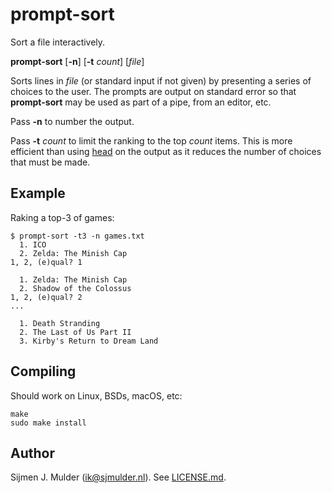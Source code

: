 prompt-sort
===========
Sort a file interactively.

**prompt-sort** [**-n**] [**-t** *count*] [*file*]

Sorts lines in *file* (or standard input if not given) by presenting a
series of choices to the user. The prompts are output on standard error
so that **prompt-sort** may be used as part of a pipe, from an editor,
etc.

Pass **-n** to number the output.

Pass **-t** *count* to limit the ranking to the top *count* items. This
is more efficient than using [head](https://man.openbsd.org/head.1) on
the output as it reduces the number of choices that must be made.

Example
-------
Raking a top-3 of games:

    $ prompt-sort -t3 -n games.txt
      1. ICO
      2. Zelda: The Minish Cap
    1, 2, (e)qual? 1
    
      1. Zelda: The Minish Cap
      2. Shadow of the Colossus
    1, 2, (e)qual? 2
    ...
    
      1. Death Stranding
      2. The Last of Us Part II
      3. Kirby's Return to Dream Land

Compiling
---------
Should work on Linux, BSDs, macOS, etc:

    make
    sudo make install

Author
------
Sijmen J. Mulder (<ik@sjmulder.nl>). See [LICENSE.md](LICENSE.md).
